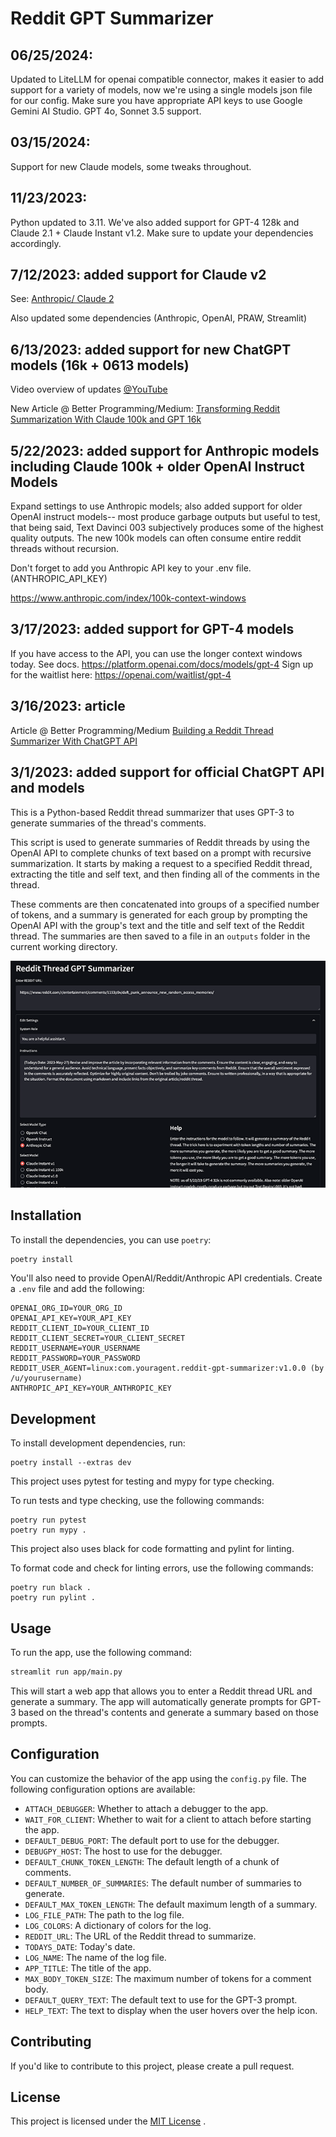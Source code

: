 # Reddit GPT Summarizer

## 06/25/2024:

Updated to LiteLLM for openai compatible connector, makes it easier to add support for a variety of models, now we're using a single models json file for our config.  Make sure you have appropriate API keys to use Google Gemini AI Studio.  GPT 4o, Sonnet 3.5 support.

## 03/15/2024:

Support for new Claude models, some tweaks throughout.

## 11/23/2023:

Python updated to 3.11. We've also added support for GPT-4 128k and Claude 2.1 + Claude Instant v1.2. Make sure to update your dependencies accordingly.

## 7/12/2023: added support for Claude v2

See: [Anthropic/ Claude 2](https://www.anthropic.com/index/claude-2)

Also updated some dependencies (Anthropic, OpenAI, PRAW, Streamlit)

## 6/13/2023: added support for new ChatGPT models (16k + 0613 models)

Video overview of updates [@YouTube](https://youtu.be/fPq6wSADgMQ)

New Article @ Better Programming/Medium: [Transforming Reddit Summarization With Claude 100k and GPT 16k](https://betterprogramming.pub/transforming-reddit-summarization-with-claude-100k-and-gpt-16k-4e2592d850cf)

## 5/22/2023: added support for Anthropic models including Claude 100k + older OpenAI Instruct Models

Expand settings to use Anthropic models; also added support for older OpenAI instruct models-- most produce garbage outputs but useful to test, that being said, Text Davinci 003 subjectively produces some of the highest quality outputs. The new 100k models can often consume entire reddit threads without recursion.

Don't forget to add you Anthropic API key to your .env file. (ANTHROPIC_API_KEY)

https://www.anthropic.com/index/100k-context-windows

## 3/17/2023: added support for GPT-4 models

If you have access to the API, you can use the longer context windows today. See docs.
https://platform.openai.com/docs/models/gpt-4
Sign up for the waitlist here: https://openai.com/waitlist/gpt-4

## 3/16/2023: article

Article @ Better Programming/Medium [Building a Reddit Thread Summarizer With ChatGPT API](https://medium.com/better-programming/building-a-reddit-thread-summarizer-with-chatgpt-api-5b0dcd50b88e)

## 3/1/2023: added support for official ChatGPT API and models

This is a Python-based Reddit thread summarizer that uses GPT-3 to generate summaries of the thread's comments.

This script is used to generate summaries of Reddit threads by using the OpenAI API to complete chunks of text based on a prompt with recursive summarization. It starts by making a request to a specified Reddit thread, extracting the title and self text, and then finding all of the comments in the thread.

These comments are then concatenated into groups of a specified number of tokens, and a summary is generated for each group by prompting the OpenAI API with the group's text and the title and self text of the Reddit thread. The summaries are then saved to a file in an `outputs` folder in the current working directory.

![Reddit GPT Summarizer](settings.png?raw=true)

## Installation

To install the dependencies, you can use `poetry`:

```sh
poetry install
```

You'll also need to provide OpenAI/Reddit/Anthropic API credentials. Create a `.env` file and add the following:

```env
OPENAI_ORG_ID=YOUR_ORG_ID
OPENAI_API_KEY=YOUR_API_KEY
REDDIT_CLIENT_ID=YOUR_CLIENT_ID
REDDIT_CLIENT_SECRET=YOUR_CLIENT_SECRET
REDDIT_USERNAME=YOUR_USERNAME
REDDIT_PASSWORD=YOUR_PASSWORD
REDDIT_USER_AGENT=linux:com.youragent.reddit-gpt-summarizer:v1.0.0 (by /u/yourusername)
ANTHROPIC_API_KEY=YOUR_ANTHROPIC_KEY
```

## Development

To install development dependencies, run:

```
poetry install --extras dev
```

This project uses pytest for testing and mypy for type checking.

To run tests and type checking, use the following commands:

```
poetry run pytest
poetry run mypy .
```

This project also uses black for code formatting and pylint for linting.

To format code and check for linting errors, use the following commands:

```
poetry run black .
poetry run pylint .
```

## Usage

To run the app, use the following command:

```sh
streamlit run app/main.py
```

This will start a web app that allows you to enter a Reddit thread URL and generate a summary. The app will automatically generate prompts for GPT-3 based on the thread's contents and generate a summary based on those prompts.

## Configuration

You can customize the behavior of the app using the `config.py` file. The following configuration options are available:

- `ATTACH_DEBUGGER`: Whether to attach a debugger to the app.
- `WAIT_FOR_CLIENT`: Whether to wait for a client to attach before starting the app.
- `DEFAULT_DEBUG_PORT`: The default port to use for the debugger.
- `DEBUGPY_HOST`: The host to use for the debugger.
- `DEFAULT_CHUNK_TOKEN_LENGTH`: The default length of a chunk of comments.
- `DEFAULT_NUMBER_OF_SUMMARIES`: The default number of summaries to generate.
- `DEFAULT_MAX_TOKEN_LENGTH`: The default maximum length of a summary.
- `LOG_FILE_PATH`: The path to the log file.
- `LOG_COLORS`: A dictionary of colors for the log.
- `REDDIT_URL`: The URL of the Reddit thread to summarize.
- `TODAYS_DATE`: Today's date.
- `LOG_NAME`: The name of the log file.
- `APP_TITLE`: The title of the app.
- `MAX_BODY_TOKEN_SIZE`: The maximum number of tokens for a comment body.
- `DEFAULT_QUERY_TEXT`: The default text to use for the GPT-3 prompt.
- `HELP_TEXT`: The text to display when the user hovers over the help icon.

## Contributing

If you'd like to contribute to this project, please create a pull request.

## License

This project is licensed under the [MIT License](https://opensource.org/licenses/MIT) .
